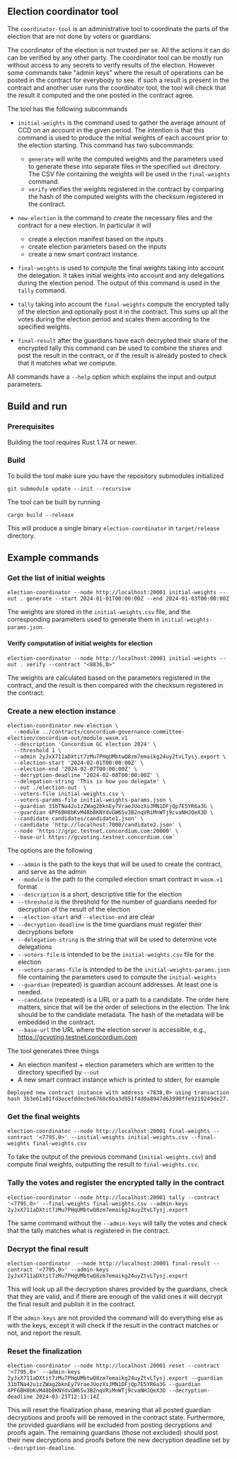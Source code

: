 ## Election coordinator tool

The `coordinator-tool` is an administrative tool to coordinate the parts of the
election that are not done by voters or guardians.

The coordinator of the election is not trusted per se. All the actions it can do
can be verified by any other party. The coordinator tool can be mostly run
without access to any secrets to verify results of the election. However some
commands take "admin keys" where the result of operations can be posted in the
contract for everybody to see. If such a result is present in the contract and
another user runs the coordinator tool, the tool will check that the result it
computed and the one posted in the contract agree.

The tool has the following subcommands

- `initial-weights` is the command used to gather the average amount of CCD on
  an account in the given period. The intention is that this command is used to
  produce the initial weights of each account prior to the election starting.
  This command has two subcommands:
  - `generate` will write the computed weights and the parameters used to generate
    these into separate files in the specified `out` directory.
    The  CSV file containing the weights will be used in the `final-weights` command.
  - `verify` verifies the weights registered in the contract by comparing the hash
    of the computed weights with the checksum registered in the contract.

- `new-election` is the command to create the necessary files and the contract
  for a new election. In particular it will
  - create a election manifest based on the inputs
  - create election parameters based on the inputs
  - create a new smart contract instance.

- `final-weights` is used to compute the final weights taking into account the
  delegation. It takes initial weights into account and any delegations during
  the election period. The output of this command is used in the `tally`
  command.

- `tally` taking into account the `final-weights` compute the encrypted tally of
  the election and optionally post it in the contract. This sums up all the
  votes during the election period and scales them according to the specified
  weights.

- `final-result` after the guardians have each decrypted their share of the
  encrypted tally this command can be used to combine the shares and post the
  result in the contract, or if the result is already posted to check that it
  matches what we compute.

All commands have a `--help` option which explains the input and output
parameters.


## Build and run

### Prerequisites

Building the tool requires Rust 1.74 or newer.

### Build

To build the tool make sure you have the repository submodules initialized

```console
git submodule update --init --recursive
```

The tool can be built by running

```console
cargo build --release
```

This will produce a single binary `election-coordinator` in `target/release` directory.


## Example commands

### Get the list of initial weights

```console
election-coordinator --node http://localhost:20001 initial-weights --out . generate --start 2024-01-01T00:00:00Z --end 2024-01-03T00:00:00Z
```

The weights are stored in the `initial-weights.csv` file, and the corresponding parameters
used to generate them in `initial-weights-params.json`.

#### Verify computation of initial weights for election

```console
election-coordinator --node http://localhost:20001 initial-weights --out . verify --contract "<8836,0>"
```

The weights are calculated based on the parameters registered in the contract, and the result is then compared with the
checksum registered in the contract.

### Create a new election instance

```
election-coordinator new-election \
  --module ../contracts/concordium-governance-committee-election/concordium-out/module.wasm.v1 
  --description 'Concordium GC election 2024' \
  --threshold 1 \
  --admin 2yJxX711aDXtit7zMu7PHqUMbtwQ8zm7emaikg24uyZtvLTysj.export \
  --election-start '2024-02-01T00:00:00Z' \
  --election-end '2024-02-07T00:00:00Z' \
  --decryption-deadline '2024-02-08T00:00:00Z' \
  --delegation-string 'This is how you delegate' \
  --out ./election-out  \
  --voters-file initial-weights.csv \
  --voters-params-file initial-weights-params.json \
  --guardian 31bTNa42u1zZWag2bknEy7VraeJUozXsJMN1DFjQp7E5YR6a3G \
  --guardian 4PF6BH8bKvM48b8KNYdvGW6Sv3B2nqVRiMnWTj9cvaNHJQeX3D \
  --candidate candidates/candidate1.json' \
  --candidate 'http://localhost:7000/candidate2.json' \
  --node 'https://grpc.testnet.concordium.com:20000' \
  --base-url https://gcvoting.testnet.concordium.com`
```

The options are the following

- `--admin` is the path to the keys that will be used to create the contract, and serve as the admin
- `--module` is the path to the compiled election smart contract in `wasm.v1` format
- `--description` is a short, descriptive title for the election
- `--threshold` is the threshold for the number of guardians needed for decryption of the result of the election
- `--election-start` and `--election-end` are clear
- `--decryption-deadline` is the time guardians must register their decryptions before
- `--delegation-string` is the string that will be used to determine vote delegations
- `--voters-file` is intended to be the `initial-weights.csv` file for the election
- `--voters-params-file` is intended to be the `initial-weights-params.json` file containing the parameters used to compute the `initial-weights`
- `--guardian` (repeated) is guardian account addresses. At least one is needed.
- `--candidate` (repeated) is a URL or a path to a candidate. The order here matters, since that will be the order
  of selections in the election. The link should be to the candidate metadata. The hash of the metadata will be
  embedded in the contract.
- `--base-url` the URL where the election server is accessible, e.g., https://gcvoting.testnet.concordium.com

The tool generates three things
- An election manifest + election parameters which are written to the directory specified by `--out`
- A new smart contract instance which is printed to stderr, for example

```
Deployed new contract instance with address <7838,0> using transaction hash 3b3e61a01fd3ecefddecbe6760c6ba3d951f4d0a8947d63990ffe9219249de27.
```

### Get the final weights


```console
election-coordinator --node http://localhost:20001 final-weights --contract '<7795,0>' --initial-weights initial-weights.csv --final-weights final-weights.csv
```

To take the output of the previous command (`initial-weights.csv`) and compute final weights, outputting the result to `final-weights.csv`.


### Tally the votes and register the encrypted tally in the contract

```
election-coordinator --node http://localhost:20001 tally --contract '<7795,0>' --final-weights final-weights.csv --admin-keys 2yJxX711aDXtit7zMu7PHqUMbtwQ8zm7emaikg24uyZtvLTysj.export
```

The same command without the `--admin-keys` will tally the votes and check that the tally matches what is registered in the contract.

### Decrypt the final result

```console
election-coordinator  --node http://localhost:20001 final-result --contract '<7795,0>' --admin-keys 2yJxX711aDXtit7zMu7PHqUMbtwQ8zm7emaikg24uyZtvLTysj.export
```

This will look up all the decryption shares provided by the guardians, check that they are valid, and if there are enough of the valid ones it will decrypt the final result and publish it in the contract.

If the `admin-keys` are not provided the command will do everything else as with the keys, except it will check if the result in the contract matches or not, and report the result.

### Reset the finalization

```console
election-coordinator --node http://localhost:20001 reset --contract '<7795,0>' --admin-keys 2yJxX711aDXtit7zMu7PHqUMbtwQ8zm7emaikg24uyZtvLTysj.export --guardian 31bTNa42u1zZWag2bknEy7VraeJUozXsJMN1DFjQp7E5YR6a3G --guardian 4PF6BH8bKvM48b8KNYdvGW6Sv3B2nqVRiMnWTj9cvaNHJQeX3D --decryption-deadline 2024-03-23T12:13:14Z
```

This will reset the finalization phase, meaning that all posted guardian decryptions and proofs will be removed in the contract state. Furthermore, the provided guardians will be excluded from posting
decryptions and proofs again. The remaining guardians (those not excluded) should post their new decryptions and proofs before the new decryption deadline set by `--decryption-deadline`.
